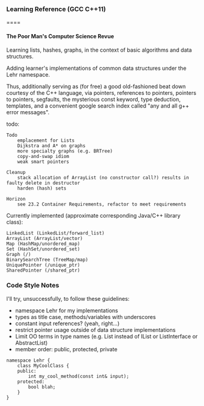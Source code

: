 ### Learning Reference (GCC C++11)

====

#### The Poor Man's Computer Science Revue

Learning lists, hashes, graphs, in the context
of basic algorithms and data structures.

Adding learner's implementations of common data structures under the Lehr namespace.

Thus, additionally serving as (for free) a good old-fashioned beat down courtesy of the C++ language, via
pointers, references to pointers, pointers to pointers, segfaults, the mysterious const keyword, type deduction,
templates, and a convenient google search index called "any and all g++ error messages".


todo:

    Todo
        emplacement for Lists
        Dijkstra and A* on graphs
        more specialty graphs (e.g. BRTree)
        copy-and-swap idiom
        weak smart pointers

    Cleanup
        stack allocation of ArrayList (no constructor call?) results in faulty delete in destructor
        harden (hash) sets

    Horizon
        see 23.2 Container Requirements, refactor to meet requirements


Currently implemented (approximate corresponding Java/C++ library class):

    LinkedList (LinkedList/forward_list)
    ArrayList (ArrayList/vector)
    Map (HashMap/unordered_map)
    Set (HashSet/unordered_set)
    Graph (/)
    BinarySearchTree (TreeMap/map)
    UniquePointer (/unique_ptr)
    SharedPointer (/shared_ptr)


### Code Style Notes

I'll try, unsuccessfully, to follow these guidelines:
- namespace Lehr for my implementations
- types as title case, methods/variables with underscores
- constant input references? (yeah, right...)
- restrict pointer usage outside of data structure implementations
- Limit OO terms in type names (e.g. List instead of IList or ListInterface or AbstractList)
- member order: public, protected, private

````
namespace Lehr {
    class MyCoolClass {
    public:
        int my_cool_method(const int& input);
    protected:
        bool blah;
    }
}
````

